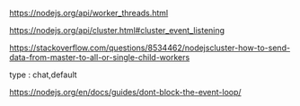 https://nodejs.org/api/worker_threads.html

https://nodejs.org/api/cluster.html#cluster_event_listening



https://stackoverflow.com/questions/8534462/nodejscluster-how-to-send-data-from-master-to-all-or-single-child-workers


type : chat,default

https://nodejs.org/en/docs/guides/dont-block-the-event-loop/

